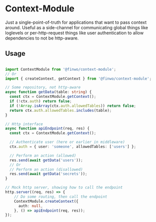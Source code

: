 Context-Module
==============

Just a single-point-of-truth for applications that want to pass context around.
Useful as a side-channel for communicating global things like loglevels or per-http-request things like user authentication to allow dependencies to not be http-aware.

## Usage

<!-- TODO: actually showcase api and explain -->

```typescript

import ContextModule from '@finwo/context-module';
// Or
import { createContext, getContext } from '@finwo/context-module';

// Some repository, not http-aware
async function getData(table: string) {
  const ctx = ContextModule.getContext();
  if (!ctx.auth) return false;
  if (!Array.isArray(ctx.auth.allowedTables)) return false;
  return ctx.auth.allowedTables.includes(table);
}

// Http interface
async function apiEndpoint(req, res) {
  const ctx = ContextModule.getContext();

  // Authenticate user (here or earlier in middleware)
  ctx.auth = { user: 'someone', allowedTables: ['users'] };

  // Perform an action (allowed)
  res.send(await getData('users'));
  // Or
  // Perform an action (disallowed)
  res.send(await getData('secrets'));
}

// Mock http server, showing how to call the endpoint
http.server((req, res) => {
    // Do some routing, then call the endpoint
    ContextModule.createContext({
      auth: null,
    }, () => apiEndpoint(req, res));
});
```
